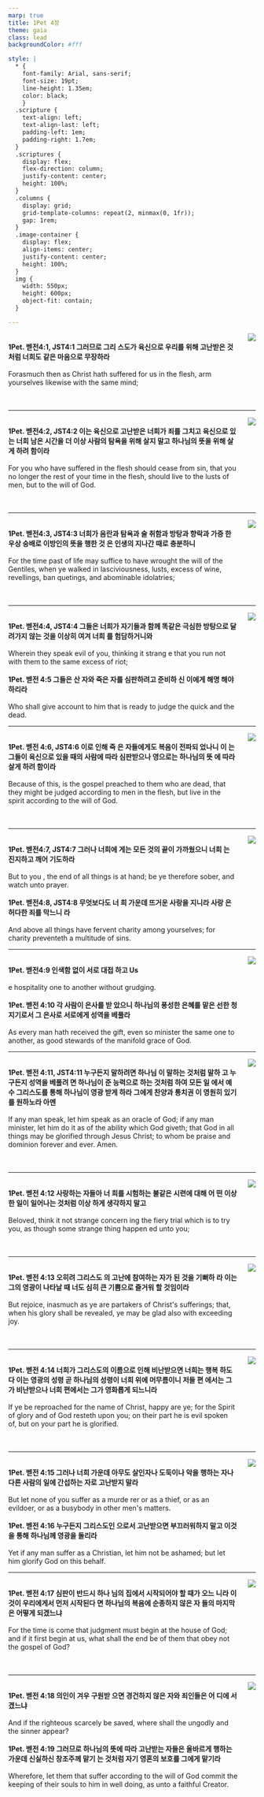 ```yaml
---
marp: true
title: 1Pet 4장
theme: gaia
class: lead
backgroundColor: #fff

style: |
  * {
    font-family: Arial, sans-serif;
    font-size: 19pt;
    line-height: 1.35em;
    color: black;
    }
  .scripture {
    text-align: left;
    text-align-last: left;
    padding-left: 1em;
    padding-right: 1.7em;
  }
  .scriptures {
    display: flex;
    flex-direction: column;
    justify-content: center;
    height: 100%;
  }
  .columns {
    display: grid;
    grid-template-columns: repeat(2, minmax(0, 1fr));
    gap: 1rem;
  }
  .image-container {
    display: flex;
    align-items: center;
    justify-content: center;
    height: 100%;
  }
  img {
    width: 550px;
    height: 600px;
    object-fit: contain;
  }

---
```


<div class="columns">
  <div class="scriptures">
    <br>
    <div class="scripture">
      <b>1Pet. 벧전4:1, JST4:1 그러므로 그리 스도가 육신으로 우리를 위해 고난받은 것처럼 너희도 같은 마음으로 무장하라 
      </b>
    </div>
    <br>
    <div class="scripture">Forasmuch then as Christ hath suffered for us in the flesh, arm yourselves likewise with the same mind; 
    </div>
    <br>
    <div class="scripture">
      <b>
      </b>
    </div>
    <br>
    <div class="scripture">
    </div>         
  </div>
  <div class="image-container">
    <img src='../../pictures/picture_49.jpg'>
  </div>
</div>

---

<div class="columns">
  <div class="scriptures">
    <br>
    <div class="scripture">
      <b>1Pet. 벧전4:2, JST4:2 이는 육신으로 고난받은 너희가 죄를 그치고 육신으로 있는 너희 남은 시간을 더 이상 사람의 탐욕을 위해 살지 말고 하나님의 뜻을 위해 살게 하려 함이라 
      </b>
    </div>
    <br>
    <div class="scripture">For you who have suffered in the flesh should cease from sin, that you no longer the rest of your time in the flesh, should live to the lusts of men, but to the will of God. 
    </div>
    <br>
    <div class="scripture">
      <b>
      </b>
    </div>
    <br>
    <div class="scripture">
    </div>         
  </div>
  <div class="image-container">
    <img src='../../pictures/picture_45.jpg'>
  </div>
</div>

---

<div class="columns">
  <div class="scriptures">
    <br>
    <div class="scripture">
      <b>1Pet. 벧전4:3, JST4:3 너희가 음란과 탐욕과 술 취함과 방탕과 향락과 가증 한 우상 숭배로 이방인의 뜻을 행한 것 은 인생의 지나간 때로 충분하니 
      </b>
    </div>
    <br>
    <div class="scripture">For the time past of life may suffice to have wrought the will of the Gentiles, when ye walked in lasciviousness, lusts, excess of wine, revellings, ban quetings, and abominable idolatries; 
    </div>
    <br>
    <div class="scripture">
      <b>
      </b>
    </div>
    <br>
    <div class="scripture">
    </div>         
  </div>
  <div class="image-container">
    <img src='../../pictures/picture_16.jpg'>
  </div>
</div>

---

<div class="columns">
  <div class="scriptures">
    <br>
    <div class="scripture">
      <b>1Pet. 벧전4:4, JST4:4 그들은 너희가 자기들과 함께 똑같은 극심한 방탕으로 달려가지 않는 것을 이상히 여겨 너희 를 험담하거니와 
      </b>
    </div>
    <br>
    <div class="scripture">Wherein they speak evil of you, thinking it strang e that you run not with them to the same excess of riot; 
    </div>
    <br>
    <div class="scripture">
      <b>1Pet. 벧전 4:5 그들은 산 자와 죽은 자를 심판하려고 준비하 신 이에게 해명 해야 하리라 
      </b>
    </div>
    <br>
    <div class="scripture">Who shall give account to him that is ready to judge the quick and the dead. 
    </div>         
  </div>
  <div class="image-container">
    <img src='../../pictures/picture_144.jpg'>
  </div>
</div>

---

<div class="columns">
  <div class="scriptures">
    <br>
    <div class="scripture">
      <b>1Pet. 벧전 4:6, JST4:6 이로 인해 죽 은 자들에게도 복음이 전파되 었나니 이 는 그들이 육신으로 있을 때의 사람에 따라 심판받으나 영으로는 하나님의 뜻 에 따라 살게 하려 함이라 
      </b>
    </div>
    <br>
    <div class="scripture">Because of this, is the gospel preached to them who are dead, that they might be judged according to men in the flesh, but live in the spirit according to the will of God. 
    </div>
    <br>
    <div class="scripture">
      <b>
      </b>
    </div>
    <br>
    <div class="scripture">
    </div>         
  </div>
  <div class="image-container">
    <img src='../../pictures/picture_157.jpg'>
  </div>
</div>

---

<div class="columns">
  <div class="scriptures">
    <br>
    <div class="scripture">
      <b>1Pet. 벧전4:7, JST4:7 그러나 너희에 게는 모든 것의 끝이 가까웠으니 너희 는 진지하고 깨어 기도하라 
      </b>
    </div>
    <br>
    <div class="scripture">But to you , the end of all things is at hand; be ye therefore sober, and watch unto prayer. 
    </div>
    <br>
    <div class="scripture">
      <b>1Pet. 벧전4:8, JST4:8 무엇보다도 너 희 가운데 뜨거운 사랑을 지니라 사랑 은 허다한 죄를 막느니 라 
      </b>
    </div>
    <br>
    <div class="scripture">And above all things have fervent charity among yourselves; for charity preventeth a multitude of sins. 
    </div>         
  </div>
  <div class="image-container">
    <img src='../../pictures/picture_95.jpg'>
  </div>
</div>

---

<div class="columns">
  <div class="scriptures">
    <br>
    <div class="scripture">
      <b>1Pet. 벧전4:9 인색함 없이 서로 대접 하고 Us
      </b>
    </div>
    <br>
    <div class="scripture">e hospitality one to another without grudging. 
    </div>
    <br>
    <div class="scripture">
      <b>1Pet. 벧전 4:10 각 사람이 은사를 받 았으니 하나님의 풍성한 은혜를 맡은 선한 청지기로서 그 은사로 서로에게 성역을 베풀라 
      </b>
    </div>
    <br>
    <div class="scripture">As every man hath received the gift, even so minister the same one to another, as good stewards of the manifold grace of God. 
    </div>         
  </div>
  <div class="image-container">
    <img src='../../pictures/picture_109.jpg'>
  </div>
</div>

---

<div class="columns">
  <div class="scriptures">
    <br>
    <div class="scripture">
      <b>1Pet. 벧전 4:11, JST4:11 누구든지 말하려면 하나님 이 말하는 것처럼 말하 고 누구든지 성역을 베풀려 면 하나님이 준 능력으로 하는 것처럼 하여 모든 일 에서 예수 그리스도를 통해 하나님이 영광 받게 하라 그에게 찬양과 통치권 이 영원히 있기를 원하노라 아멘 
      </b>
    </div>
    <br>
    <div class="scripture">If any man speak, let him speak as an oracle of God; if any man minister, let him do it as of the ability which God giveth; that God in all things may be glorified through Jesus Christ; to whom be praise and dominion forever and ever. Amen. 
    </div>
    <br>
    <div class="scripture">
      <b>
      </b>
    </div>
    <br>
    <div class="scripture">
    </div>         
  </div>
  <div class="image-container">
    <img src='../../pictures/picture_42.jpg'>
  </div>
</div>

---

<div class="columns">
  <div class="scriptures">
    <br>
    <div class="scripture">
      <b>1Pet. 벧전 4:12 사랑하는 자들아 너 희를 시험하는 불같은 시련에 대해 어 떤 이상한 일이 일어나는 것처럼 이상 하게 생각하지 말고 
      </b>
    </div>
    <br>
    <div class="scripture">Beloved, think it not strange concern ing the fiery trial which is to try you, as though some strange thing happen ed unto you; 
    </div>
    <br>
    <div class="scripture">
      <b>
      </b>
    </div>
    <br>
    <div class="scripture">
    </div>         
  </div>
  <div class="image-container">
    <img src='../../pictures/picture_62.jpg'>
  </div>
</div>

---

<div class="columns">
  <div class="scriptures">
    <br>
    <div class="scripture">
      <b>1Pet. 벧전 4:13 오히려 그리스도 의 고난에 참여하는 자가 된 것을 기뻐하 라 이는 그의 영광이 나타날 때 너도 심히 큰 기쁨으로 즐거워 할 것임이라 
      </b>
    </div>
    <br>
    <div class="scripture">But rejoice, inasmuch as ye are partakers of Christ's sufferings; that, when his glory shall be revealed, ye may be glad also with exceeding joy. 
    </div>
    <br>
    <div class="scripture">
      <b>
      </b>
    </div>
    <br>
    <div class="scripture">
    </div>         
  </div>
  <div class="image-container">
    <img src='../../pictures/picture_138.jpg'>
  </div>
</div>

---

<div class="columns">
  <div class="scriptures">
    <br>
    <div class="scripture">
      <b>1Pet. 벧전 4:14 너희가 그리스도의 이름으로 인해 비난받으면 너희는 행복 하도다 이는 영광의 성령 곧 하나님의 성령이 너희 위에 머무름이니 저들 편 에서는 그가 비난받으나 너희 편에서는 그가 영화롭게 되느니라 
      </b>
    </div>
    <br>
    <div class="scripture">If ye be reproached for the name of Christ, happy are ye; for the Spirit of glory and of God resteth upon you; on their part he is evil spoken of, but on your part he is glorified. 
    </div>
    <br>
    <div class="scripture">
      <b>
      </b>
    </div>
    <br>
    <div class="scripture">
    </div>         
  </div>
  <div class="image-container">
    <img src='../../pictures/picture_86.jpg'>
  </div>
</div>

---

<div class="columns">
  <div class="scriptures">
    <br>
    <div class="scripture">
      <b>1Pet. 벧전 4:15 그러나 너희 가운데 아무도 살인자나 도둑이나 악을 행하는 자나 다른 사람의 일에 간섭하는 자로 고난받지 말라 
      </b>
    </div>
    <br>
    <div class="scripture">But let none of you suffer as a murde rer or as a thief, or as an evildoer, or as a busybody in other men's matters. 
    </div>
    <br>
    <div class="scripture">
      <b>1Pet. 벧전 4:16 누구든지 그리스도인 으로서 고난받으면 부끄러워하지 말고 이것을 통해 하나님께 영광을 돌리라 
      </b>
    </div>
    <br>
    <div class="scripture">Yet if any man suffer as a Christian, let him not be ashamed; but let him glorify God on this behalf. 
    </div>         
  </div>
  <div class="image-container">
    <img src='../../pictures/picture_172.jpg'>
  </div>
</div>

---

<div class="columns">
  <div class="scriptures">
    <br>
    <div class="scripture">
      <b>1Pet. 벧전 4:17 심판이 반드시 하나 님의 집에서 시작되어야 할 때가 오느 니라 이것이 우리에게서 먼저 시작된다 면 하나님의 복음에 순종하지 않은 자 들의 마지막은 어떻게 되겠느냐 
      </b>
    </div>
    <br>
    <div class="scripture">For the time is come that judgment must begin at the house of God; and if it first begin at us, what shall the end be of them that obey not the gospel of God? 
    </div>
    <br>
    <div class="scripture">
      <b>
      </b>
    </div>
    <br>
    <div class="scripture">
    </div>         
  </div>
  <div class="image-container">
    <img src='../../pictures/picture_40.jpg'>
  </div>
</div>

---

<div class="columns">
  <div class="scriptures">
    <br>
    <div class="scripture">
      <b>1Pet. 벧전 4:18 의인이 겨우 구원받 으면 경건하지 않은 자와 죄인들은 어 디에 서겠느냐 
      </b>
    </div>
    <br>
    <div class="scripture">And if the righteous scarcely be saved, where shall the ungodly and the sinner appear? 
    </div>
    <br>
    <div class="scripture">
      <b>1Pet. 벧전 4:19 그러므로 하나님의 뜻에 따라 고난받는 자들은 올바르게 행하는 가운데 신실하신 창조주께 맡기 는 것처럼 자기 영혼의 보호를 그에게 맡기라 
      </b>
    </div>
    <br>
    <div class="scripture">Wherefore, let them that suffer according to the will of God commit the keeping of their souls to him in well doing, as unto a faithful Creator.
    </div>         
  </div>
  <div class="image-container">
    <img src='../../pictures/picture_7.jpg'>
  </div>
</div>

